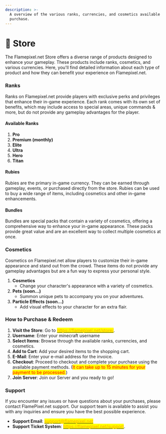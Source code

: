 ```yaml
---
description: >-
  A overview of the various ranks, currencies, and cosmetics available for
  purchase.
---
```


# 🛒 Store

The Flamepixel.net Store offers a diverse range of products designed to enhance your gameplay. These products include ranks, cosmetics, and various currencies. Here, you'll find detailed information about each type of product and how they can benefit your experience on Flamepixel.net.

### Ranks

Ranks on Flamepixel.net provide players with exclusive perks and privileges that enhance their in-game experience. Each rank comes with its own set of benefits, which may include access to special areas, unique commands & more, but do not provide any gameplay advantages for the player.

#### Available Ranks

1. **Pro**
2. **Premium (monthly)**
3. **Elite**
4. **Ultra**
5. **Hero**
6. **Titan**

#### Rubies

Rubies are the primary in-game currency. They can be earned through gameplay, events, or purchased directly from the store. Rubies can be used to buy a wide range of items, including cosmetics and other in-game enhancements.

#### Bundles

Bundles are special packs that contain a variety of cosmetics, offering a comprehensive way to enhance your in-game appearance. These packs provide great value and are an excellent way to collect multiple cosmetics at once.

### Cosmetics

Cosmetics on Flamepixel.net allow players to customize their in-game appearance and stand out from the crowd. These items do not provide any gameplay advantages but are a fun way to express your personal style.

1. **Cosmetics**
   * Change your character's appearance with a variety of cosmetics.
2. **Pets (soon...)**
   * Summon unique pets to accompany you on your adventures.
3. **Particle Effects (soon...)**
   * Add visual effects to your character for an extra flair.

### How to Purchase & Redeem

1. **Visit the Store**: Go to [<mark style="color:orange;">https://flamepixel.net/store/</mark>](https://www.flamepixel.net/store/).
2. **Username**: Enter your minecraft username
3. **Select Items**: Browse through the available ranks, currencies, and cosmetics.
4. **Add to Cart**: Add your desired items to the shopping cart.
5. **E-Mail**: Enter your e-mail address for the invoice.
6. **Checkout**: Proceed to checkout and complete your purchase using the available payment methods. (<mark style="color:red;">It can take up to 15 minutes for your payment to be processed.</mark>)
7. **Join Server**: Join our Server and you ready to go!

### Support

If you encounter any issues or have questions about your purchases, please contact FlamePixel.net support. Our support team is available to assist you with any inquiries and ensure you have the best possible experience.

* **Support Email**: [<mark style="color:orange;">support@flamepixel.net</mark>](mailto:%20support@flamepixel.net)
* **Support Ticket System**: [<mark style="color:orange;">https://flamepixel.net/support</mark>](https://flamepixel.net/support).
